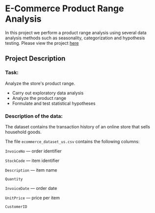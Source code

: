 <h1>
E-Commerce Product Range Analysis
</h1>
In this project we perform a product range analysis using several data analysis methods such as seasonality, categorization and hypothesis testing. Please view the project <a href="">here</a>
<h2>Project Description</h2>
<h3>Task:</h3>
Analyze the store's product range.

- Carry out exploratory data analysis
- Analyze the product range
- Formulate and test statistical hypotheses

<h3>Description of the data:</h3>

The dataset contains the transaction history of an online store that sells household goods.

The file `ecommerce_dataset_us.csv` contains the following columns:

`InvoiceNo` — order identifier

`StockCode` — item identifier

`Description` — item name

`Quantity`

`InvoiceDate` — order date

`UnitPrice` — price per item

`CustomerID`
